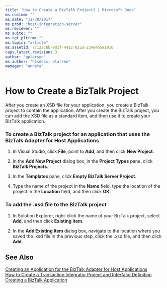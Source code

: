 ```yaml
---
title: "How to Create a BizTalk Project2 | Microsoft Docs"
ms.custom: ""
ms.date: "11/30/2017"
ms.prod: "host-integration-server"
ms.reviewer: ""
ms.suite: ""
ms.tgt_pltfrm: ""
ms.topic: "article"
ms.assetid: 77122cbb-9d1f-4412-812a-234e465e1916
caps.latest.revision: 3
author: "gplarsen"
ms.author: "hisdocs; plarsen"
manager: "anneta"
---
```

# How to Create a BizTalk Project
After you create an XSD file for your application, you create a BizTalk project to contain the application. After you create the BizTalk project, you can add the XSD file as a standard item, and then use it to create your BizTalk application.  
  
### To create a BizTalk project for an application that uses the BizTalk Adapter for Host Applications  
  
1.  In Visual Studio, click **File**, point to **Add**, and then click **New Project**.  
  
2.  In the **Add New Project** dialog box, in the **Project Types** pane, click **BizTalk Projects**.  
  
3.  In the **Templates** pane, click **Empty BizTalk Server Project**.  
  
4.  Type the name of the project in the **Name** field, type the location of the project in the **Location** field, and then click **OK**.  
  
### To add the .xsd file to the BizTalk project  
  
1.  In Solution Explorer, right-click the name of your BizTalk project, select **Add**, and then click **Existing Item**.  
  
2.  In the **Add Existing Item** dialog box, navigate to the location where you saved the .xsd file in the previous step, click the .xsd file, and then click **Add**.  
  
## See Also  
 [Creating an Application for the BizTalk Adapter for Host Applications](../core/creating-an-application-for-the-biztalk-adapter-for-host-applications2.md)   
 [How to Create a Transaction Integrator Project and Interface Definition](../core/how-to-create-a-transaction-integrator-project-and-interface-definition1.md)   
 [Creating a BizTalk Application](../core/creating-a-biztalk-application1.md)